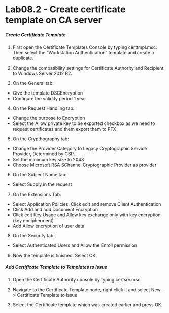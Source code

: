 # Lab08.2 - Create certificate template on CA server

##### Create Certificate Template

1. First open the Certificate Templates Console by typing certtmpl.msc. Then select the “Workstation Authentication” template and create a duplicate.

2. Change the compatibility settings for Certificate Authority and Recipient to Windows Server 2012 R2.

3. On the General tab:
  - Give the template DSCEncryption
  - Configure the validity period 1 year

4. On the Request Handling tab:
  - Change the purpose to Encryption
  - Select the Allow private key to be exported checkbox as we need to request certificates and them export them to PFX

5. On the Crypthography tab:
  - Change the Provider Category to Legacy Cryptographic Service Provider, Determined by CSP.
  - Set the minimum key size to 2048
  - Choose Microsoft RSA SChannel Cryptographic Provider as provider

6. On the Subject Name tab:
  - Select Supply in the request

7. On the Extensions Tab:
  - Select Application Policies. Click edit and remove Client Authentication
  - Click Add and add Document Encryption
  - Click edit Key Usage and Allow key exchange only with key encryption (key encipherment)
  - Add Allow encryption of user data

8. On the Security tab:
 - Select Authenticated Users and Allow the Enroll permission

9. Now the template is finished. Select OK.

##### Add Certificate Template to Templates to Issue

1. Open the Certificate Authority console by typing certsrv.msc.

2. Navigate to the Certificate Template node, right click it and select New -> Certificate Template to Issue

3. Select the Certificate template which was created earlier and press OK.
